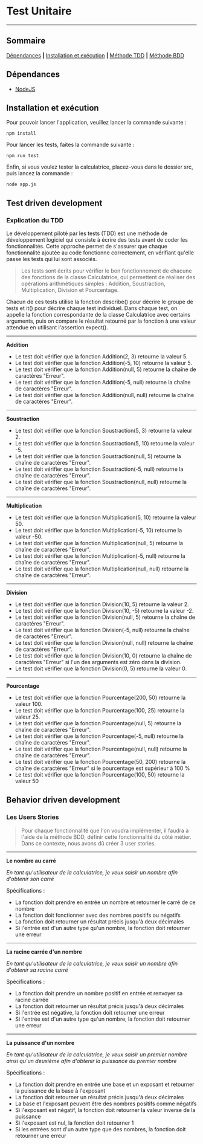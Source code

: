 # Test Unitaire

___
## Sommaire

[Dépendances](#dépendances) 
**|** [Installation et exécution](#installation-et-exécution)
**|** [Méthode TDD](#test-driven-development)
**|** [Méthode BDD](#behavior-driven-development)


## Dépendances

* [NodeJS](https://nodejs.org/fr/download/)

## Installation et exécution

Pour pouvoir lancer l'application, veuillez lancer la commande suivante :
```
npm install
```

Pour lancer les tests, faites la commande suivante :
```
npm run test
```

Enfin, si vous voulez tester la calculatrice, placez-vous dans le dossier src, puis lancez la commande :
```
node app.js
```

## Test driven development

### Explication du TDD 

Le développement piloté par les tests (TDD) est une méthode de développement logiciel qui consiste à écrire des tests avant de coder les fonctionnalités. Cette approche permet de s'assurer que chaque fonctionnalité ajoutée au code fonctionne correctement, en vérifiant qu'elle passe les tests qui lui sont associés.

> Les tests sont écrits pour vérifier le bon fonctionnement de chacune des fonctions de la classe Calculatrice, qui permettent de réaliser des opérations arithmétiques simples : Addition, Soustraction, Multiplication, Division et Pourcentage.

Chacun de ces tests utilise la fonction describe() pour décrire le groupe de tests et it() pour décrire chaque test individuel. Dans chaque test, on appelle la fonction correspondante de la classe Calculatrice avec certains arguments, puis on compare le résultat retourné par la fonction à une valeur attendue en utilisant l'assertion expect().

___
**Addition**

- Le test doit vérifier que la fonction Addition(2, 3) retourne la valeur 5.
- Le test doit vérifier que la fonction Addition(-5, 10) retourne la valeur 5.
- Le test doit vérifier que la fonction Addition(null, 5) retourne la chaîne de caractères "Erreur".
- Le test doit vérifier que la fonction Addition(-5, null) retourne la chaîne de caractères "Erreur".
- Le test doit vérifier que la fonction Addition(null, null) retourne la chaîne de caractères "Erreur".

___
**Soustraction**

- Le test doit vérifier que la fonction Soustraction(5, 3) retourne la valeur 2.
- Le test doit vérifier que la fonction Soustraction(5, 10) retourne la valeur -5.
- Le test doit vérifier que la fonction Soustraction(null, 5) retourne la chaîne de caractères "Erreur".
- Le test doit vérifier que la fonction Soustraction(-5, null) retourne la chaîne de caractères "Erreur".
- Le test doit vérifier que la fonction Soustraction(null, null) retourne la chaîne de caractères "Erreur".

___
**Multiplication**

- Le test doit vérifier que la fonction Multiplication(5, 10) retourne la valeur 50.
- Le test doit vérifier que la fonction Multiplication(-5, 10) retourne la valeur -50.
- Le test doit vérifier que la fonction Multiplication(null, 5) retourne la chaîne de caractères "Erreur".
- Le test doit vérifier que la fonction Multiplication(-5, null) retourne la chaîne de caractères "Erreur".
- Le test doit vérifier que la fonction Multiplication(null, null) retourne la chaîne de caractères "Erreur".

___
**Division**

- Le test doit vérifier que la fonction Division(10, 5) retourne la valeur 2.
- Le test doit vérifier que la fonction Division(10, -5) retourne la valeur -2.
- Le test doit vérifier que la fonction Division(null, 5) retourne la chaîne de caractères "Erreur".
- Le test doit vérifier que la fonction Division(-5, null) retourne la chaîne de caractères "Erreur".
- Le test doit vérifier que la fonction Division(null, null) retourne la chaîne de caractères "Erreur".
- Le test doit vérifier que la fonction Division(10, 0) retourne la chaîne de caractères "Erreur" si l'un des arguments   est zéro dans la division.
- Le test doit vérifier que la fonction Division(0, 5) retourne la valeur 0.

___
**Pourcentage**

- Le test doit vérifier que la fonction Pourcentage(200, 50) retourne la valeur 100.
- Le test doit vérifier que la fonction Pourcentage(100, 25) retourne la valeur 25.
- Le test doit vérifier que la fonction Pourcentage(null, 5) retourne la chaîne de caractères "Erreur".
- Le test doit vérifier que la fonction Pourcentage(-5, null) retourne la chaîne de caractères "Erreur".
- Le test doit vérifier que la fonction Pourcentage(null, null) retourne la chaîne de caractères "Erreur".
- Le test doit vérifier que la fonction Pourcentage(50, 200) retourne la chaîne de caractères "Erreur" si le pourcentage est supérieur à 100 %
- Le test doit vérifier que la fonction Pourcentage(100, 50) retourne la valeur 50


## Behavior driven development

### Les Users Stories

> Pour chaque fonctionnalité que l'on voudra implémenter, il faudra à l'aide de
> la méthode BDD, définir cette fonctionnalité du côté métier.
> Dans ce contexte, nous avons dû créer 3 user stories.

___
**Le nombre au carré**

*En tant qu'utilisateur de la calculatrice, je veux saisir un nombre afin d'obtenir son carré*

Spécifications :

- La fonction doit prendre en entrée un nombre et retourner le carré de ce nombre
- La fonction doit fonctionner avec des nombres positifs ou négatifs
- La fonction doit retourner un résultat précis jusqu'à deux décimales
- Si l'entrée est d'un autre type qu'un nombre, la fonction doit retourner une erreur

___
**La racine carrée d'un nombre**

*En tant qu'utilisateur de la calculatrice, je veux saisir un nombre afin d'obtenir sa racine carré*

Spécifications :

- La fonction doit prendre un nombre positif en entrée et renvoyer sa racine carrée
- La fonction doit retourner un résultat précis jusqu'à deux décimales
- Si l'entrée est négative, la fonction doit retourner une erreur
- Si l'entrée est d'un autre type qu'un nombre, la fonction doit retourner une erreur

___
**La puissance d'un nombre**

*En tant qu'utilisateur de la calculatrice, je veux saisir un premier nombre ainsi qu'un deuxième afin d'obtenir la puissance du premier nombre*

Spécifications :

- La fonction doit prendre en entrée une base et un exposant et retourner la puissance de la base à l'exposant
- La fonction doit retourner un résultat précis jusqu'à deux décimales
- La base et l'exposant peuvent être des nombres positifs comme négatifs
- Si l'exposant est négatif, la fonction doit retourner la valeur inverse de la puissance
- Si l'exposant est nul, la fonction doit retourner 1
- Si les entrées sont d'un autre type que des nombres, la fonction doit retourner une erreur